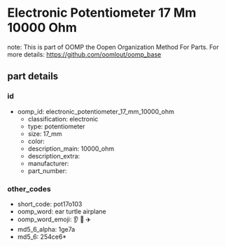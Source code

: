 # Electronic Potentiometer 17 Mm 10000 Ohm  

note: This is part of OOMP the Oopen Organization Method For Parts. For more details: https://github.com/oomlout/oomp_base

##  part details





### id
* oomp_id: electronic_potentiometer_17_mm_10000_ohm
  * classification: electronic
  * type: potentiometer
  * size: 17_mm
  * color: 
  * description_main: 10000_ohm
  * description_extra: 
  * manufacturer: 
  * part_number: 

### other_codes
* short_code: pot17o103
* oomp_word: ear turtle airplane
* oomp_word_emoji: :ear: :turtle: :airplane:
* md5_6_alpha: 1ge7a
* md5_6: 254ce6* 